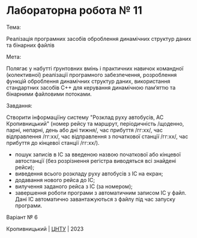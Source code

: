 ﻿# Лабораторна робота № 11

Тема:

Реалізація програмних засобів оброблення динамічних структур даних та бінарних файлів

Мета:

Полягає у набутті ґрунтовних вмінь і практичних навичок командної (колективної) реалізації програмного забезпечення, розроблення функцій оброблення динамічних структур даних, використання стандартних засобів С++ для керування динамічною пам’яттю та бінарними файловими потоками. 

Завдання:

Створити інформаціїну систему "Розклад руху автобусів, АС Кропивницький" (номер рейсу та маршрут, періодичність /щоденно, парні, непарні, день або дні тижня/, час прибуття /гг:хх/, час відправлення /гг:хх/, час відправлення з початкової станції /гг:хх/, час прибуття до кінцевої станції /гг:хх/).
 - пошук записів в ІС за введеною назвою початкової або кінцевої автостанції (без розрізнення регістра виводяться всі знайдені рейси);
 - виведення всього розкладу руху автобусів з ІС на екран;
 - додавання нового рейса до ІС;
 - вилучення заданого рейса з ІС (за номером);
 - завершення роботи програми з автоматичним записом ІС у файл.
Дані ІС автоматично завантажуються з файлу під час запуску програми.

Варіант № 6


Кропивницький | <a href="http://www.kntu.kr.ua/">ЦНТУ</a> | 2023